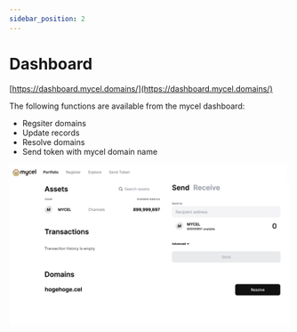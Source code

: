 ```yaml
---
sidebar_position: 2
---
```


# Dashboard

[https://dashboard.mycel.domains/](https://dashboard.mycel.domains/)

The following functions are available from the mycel dashboard:

- Regsiter domains
- Update records
- Resolve domains
- Send token with mycel domain name

![dahboard](../assets/dashboard.png)
